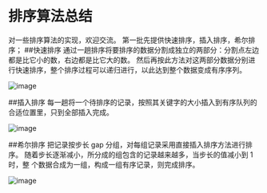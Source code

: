# 排序算法总结
对一些排序算法的实现，欢迎交流。
第一批先提供快速排序，插入排序，希尔排序；
##快速排序
通过一趟排序将要排序的数据分割成独立的两部分：分割点左边都是比它小的数，右边都是比它大的数。
然后再按此方法对这两部分数据分别进行快速排序，整个排序过程可以递归进行，以此达到整个数据变成有序序列。

![image](http://my.csdn.net/uploads/201204/13/1334279025_4134.jpg)

##插入排序
每一趟将一个待排序的记录，按照其关键字的大小插入到有序队列的合适位置里，只到全部插入完成。

![image](http://img.my.csdn.net/uploads/201212/29/1356746197_1704.png)

##希尔排序
把记录按步长 gap 分组，对每组记录采用直接插入排序方法进行排序。 随着步长逐渐减小，所分成的组包含的记录越来越多，当步长的值减小到 1时，整 个数据合成为一组，构成一组有序记录，则完成排序。

![image](http://e.hiphotos.baidu.com/baike/c0%3Dbaike80%2C5%2C5%2C80%2C26/sign=21763b213b01213fdb3e468e358e5db4/9f510fb30f2442a77555f25dd343ad4bd01302ea.jpg)



